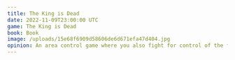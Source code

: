 ```yaml
---
title: The King is Dead
date: 2022-11-09T23:00:00 UTC
game: The King is Dead
book: Book
image: /uploads/15e68f6909d58606de6d671efa47d404.jpg
opinion: An area control game where you also fight for control of the factions themselves! Slow to start but a tight and calculated ending. We played with symmetrical hands but I'd say it is probably better with the optional asymmetric cards.
--- 
```

